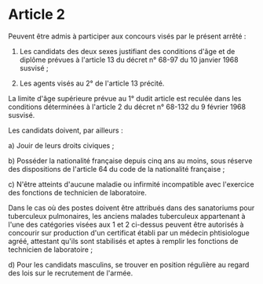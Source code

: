 # Article 2

Peuvent être admis à participer aux concours visés par le présent arrêté :

1) Les candidats des deux sexes justifiant des conditions d'âge et de diplôme prévues à l'article 13 du décret n° 68-97 du 10 janvier 1968 susvisé ;

2) Les agents visés au 2° de l'article 13 précité.

La limite d'âge supérieure prévue au 1° dudit article est reculée dans les conditions déterminées à l'article 2 du décret n° 68-132 du 9 février 1968 susvisé.

Les candidats doivent, par ailleurs :

a) Jouir de leurs droits civiques ;

b) Posséder la nationalité française depuis cinq ans au moins, sous réserve des dispositions de l'article 64 du code de la nationalité française ;

c) N'être atteints d'aucune maladie ou infirmité incompatible avec l'exercice des fonctions de technicien de laboratoire.

Dans le cas où des postes doivent être attribués dans des sanatoriums pour tuberculeux pulmonaires, les anciens malades tuberculeux appartenant à l'une des catégories visées aux 1 et 2 ci-dessus peuvent être autorisés à concourir sur production d'un certificat établi par un médecin phtisiologue agréé, attestant qu'ils sont stabilisés et aptes à remplir les fonctions de technicien de laboratoire ;

d) Pour les candidats masculins, se trouver en position régulière au regard des lois sur le recrutement de l'armée.
